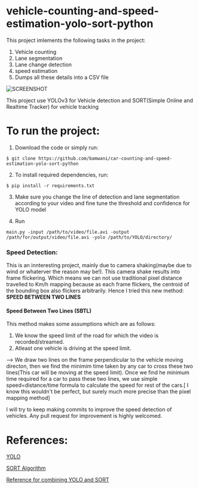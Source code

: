 # vehicle-counting-and-speed-estimation-yolo-sort-python

This project imlements the following tasks in the project: 

1. Vehicle counting
2. Lane segmentation
3. Lane change detection
4. speed estimation
5. Dumps all these details into a CSV file

![SCREENSHOT](https://github.com/bamwani/car-counting-and-speed-estimation-yolo-sort-python/blob/master/Screenshot1.png)


This project use YOLOv3 for Vehicle detection and SORT(Simple Online and Realtime Tracker) for vehicle tracking

# To run the project:

1. Download the code or simply run:
```
$ git clone https://github.com/bamwani/car-counting-and-speed-estimation-yolo-sort-python 
``` 

2. To install required dependencies, run:
```
$ pip install -r requirements.txt
```

3. Make sure you change the line of detection and lane segmentation according to your video and fine tune the threshold and confidence for YOLO model

4. Run 
```
main.py -input /path/to/video/file.avi -output /path/for/output/video/file.avi -yolo /path/to/YOLO/directory/
``` 




### Speed Detection:
This is an innteresting project, mainly due to camera shaking(maybe due to wind or whaterver the reason may be!). This camera shake results into frame flickering. Which means we can not use traditional pixel distance travelled to Km/h mapping because as each frame flickers, the centroid of the bounding box also flickers arbitrarily. Hence I tried this new method: <b> SPEED BETWEEN TWO LINES</b>

#### Speed Between Two Lines (SBTL)
This method makes some assumptions which are as follows:
1. We know the speed limit of the road for which the video is recorded/streamed.
2. Atleast one vehicle is driving at the speed limit.

--> We draw two lines on the frame perpendicular to the vehicle moving directon, then we find the minimim time taken by any car to cross these two lines(This car will be moving at the speed limit). Once we find he minimum time required for a car to pass these two lines, we use simple speed=distance/time formula to calculate the speed for rest of the cars.[ I know this wouldn't be perfect, but surely much more precise than the pixel mapping method]



I will try to keep making commits to improve the speed detection of vehicles.
Any pull request for improvement is highly welcomed.



# References:


[YOLO](https://www.pyimagesearch.com/2018/11/12/yolo-object-detection-with-opencv/)

[SORT Algorithm](https://github.com/abewley/sort)

[Reference for combining YOLO and SORT](https://github.com/guillelopez/python-traffic-counter-with-yolo-and-sort)

